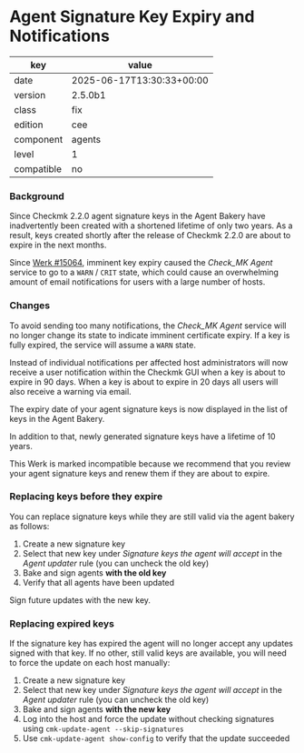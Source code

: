 [//]: # (werk v2)
# Agent Signature Key Expiry and Notifications

key        | value
---------- | ---
date       | 2025-06-17T13:30:33+00:00
version    | 2.5.0b1
class      | fix
edition    | cee
component  | agents
level      | 1
compatible | no

### Background

Since Checkmk 2.2.0 agent signature keys in the Agent Bakery have inadvertently been created with a shortened lifetime of only two years.
As a result, keys created shortly after the release of Checkmk 2.2.0 are about to expire in the next months.

Since [Werk #15064](https://checkmk.com/werk/15064), imminent key expiry caused the _Check_MK Agent_ service to go to a `WARN` / `CRIT` state, which could cause an overwhelming amount of email notifications for users with a large number of hosts.

### Changes

To avoid sending too many notifications, the _Check_MK Agent_ service will no longer change its state to indicate imminent certificate expiry.
If a key is fully expired, the service will assume a `WARN` state.

Instead of individual notifications per affected host administrators will now receive a user notification within the Checkmk GUI when a key is about to expire in 90 days.
When a key is about to expire in 20 days all users will also receive a warning via email.

The expiry date of your agent signature keys is now displayed in the list of keys in the Agent Bakery.

In addition to that, newly generated signature keys have a lifetime of 10 years.

This Werk is marked incompatible because we recommend that you review your agent signature keys and renew them if they are about to expire.

### Replacing keys before they expire

You can replace signature keys while they are still valid via the agent bakery as follows:

1. Create a new signature key
2. Select that new key under _Signature keys the agent will accept_ in the _Agent updater_ rule (you can uncheck the old key)
3. Bake and sign agents **with the old key**
4. Verify that all agents have been updated

Sign future updates with the new key.

### Replacing expired keys

If the signature key has expired the agent will no longer accept any updates signed with that key.
If no other, still valid keys are available, you will need to force the update on each host manually:

1. Create a new signature key
2. Select that new key under _Signature keys the agent will accept_ in the _Agent updater_ rule (you can uncheck the old key)
3. Bake and sign agents **with the new key**
4. Log into the host and force the update without checking signatures using `cmk-update-agent --skip-signatures`
5. Use `cmk-update-agent show-config` to verify that the update succeeded
